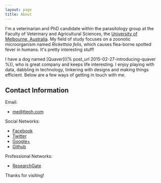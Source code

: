 ```yaml
---
layout: page
title: About
---
```


I'm a veterinarian and PhD candidate within the parasitology group at the Faculty of Veterinary and Agricultural Sciences, the [University of Melbourne, Australia](http://www.unimelb.edu.au). My field of study focuses on a zoonotic microorganism named *Rickettsia felis*, which causes flea-borne spotted fever in humans. It's pretty interesting stuff!

I have a dog named [Quaver]({% post_url 2015-02-27-introducing-quaver %}), who is great company and keeps life interesting. I enjoy playing with data, dabbling in technology, tinkering with designs and making things efficient. Below are a few ways of getting in touch with me.

## Contact Information

<small><span class="glyphicon glyphicon-envelope" aria-hidden="true"></span></small> Email:

* <a href="mailto:me@tteoh.com">me@tteoh.com</a>

<small><span class="glyphicon glyphicon-user" aria-hidden="true"></span></small> Social Networks:

* [Facebook](http://www.facebook.com/tteoh)
* [Twitter](http://www.twitter.com/tteoh)
* [Google+](http://www.google.com/+ThomasTeoh)
* [Github](https://github.com/thomasteoh)

<small><span class="glyphicon glyphicon-education" aria-hidden="true"></span></small> Professional Networks:

* [ResearchGate](https://www.researchgate.net/profile/Yen_Thon_Teoh)

Thanks for visiting!
